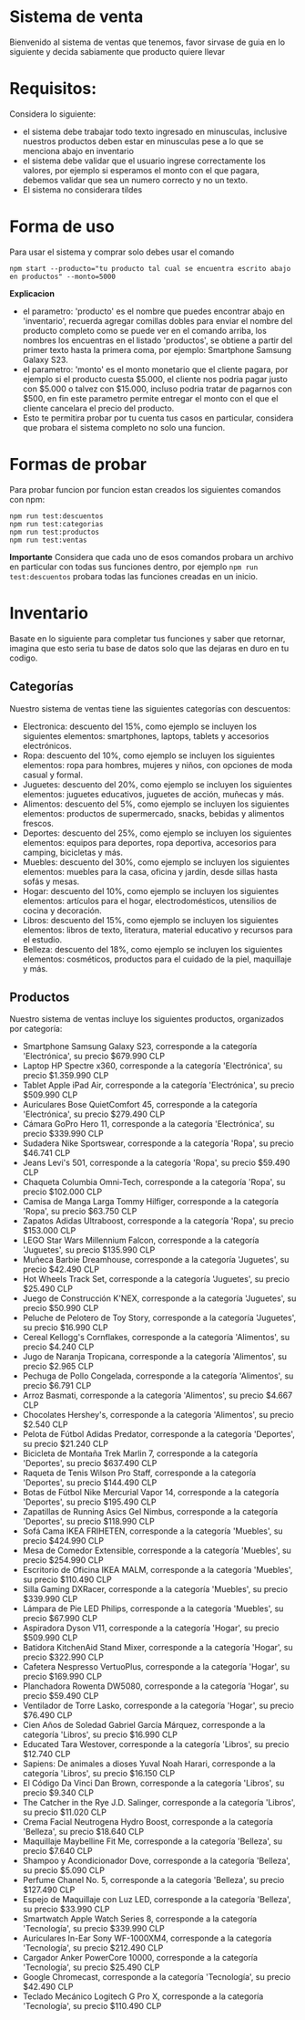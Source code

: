 # Sistema de venta
Bienvenido al sistema de ventas que tenemos, favor sirvase de guia en lo siguiente y decida sabiamente que producto quiere llevar

# Requisitos:
Considera lo siguiente:
- el sistema debe trabajar todo texto ingresado en minusculas, inclusive nuestros productos deben estar en minusculas pese a lo que se menciona abajo en inventario
- el sistema debe validar que el usuario ingrese correctamente los valores, por ejemplo si esperamos el monto con el que pagara, debemos validar que sea un numero correcto y no un texto.
- El sistema no considerara tildes 

# Forma de uso
Para usar el sistema y comprar solo debes usar el comando
```
npm start --producto="tu producto tal cual se encuentra escrito abajo en productos" --monto=5000
```

**Explicacion**
- el parametro: 'producto' es el nombre que puedes encontrar abajo en 'inventario', recuerda agregar comillas dobles para enviar el nombre del producto completo como se puede ver en el comando arriba, los nombres los encuentras en el listado 'productos', se obtiene a partir del primer texto hasta la primera coma, por ejemplo: Smartphone Samsung Galaxy S23.
- el parametro: 'monto' es el monto monetario que el cliente pagara, por ejemplo si el producto cuesta $5.000, el cliente nos podria pagar justo con $5.000 o talvez con $15.000, incluso podria tratar de pagarnos con $500, en fin este parametro permite entregar el monto con el que el cliente cancelara el precio del producto.
- Esto te permitira probar por tu cuenta tus casos en particular, considera que probara el sistema completo no solo una funcion.

# Formas de probar
Para probar funcion por funcion estan creados los siguientes comandos con npm:
```
npm run test:descuentos
npm run test:categorias
npm run test:productos
npm run test:ventas
```

**Importante**
Considera que cada uno de esos comandos probara un archivo en particular con todas sus funciones dentro, por ejemplo `npm run test:descuentos` probara todas las funciones creadas en un inicio.

# Inventario
Basate en lo siguiente para completar tus funciones y saber que retornar, imagina que esto seria tu base de datos solo que las dejaras en duro en tu codigo.

## Categorías
Nuestro sistema de ventas tiene las siguientes categorías con descuentos:
- Electronica: descuento del 15%, como ejemplo se incluyen los siguientes elementos: smartphones, laptops, tablets y accesorios electrónicos.
- Ropa: descuento del 10%, como ejemplo se incluyen los siguientes elementos: ropa para hombres, mujeres y niños, con opciones de moda casual y formal.
- Juguetes: descuento del 20%, como ejemplo se incluyen los siguientes elementos: juguetes educativos, juguetes de acción, muñecas y más.
- Alimentos: descuento del 5%, como ejemplo se incluyen los siguientes elementos: productos de supermercado, snacks, bebidas y alimentos frescos.
- Deportes: descuento del 25%, como ejemplo se incluyen los siguientes elementos: equipos para deportes, ropa deportiva, accesorios para camping, bicicletas y más.
- Muebles: descuento del 30%, como ejemplo se incluyen los siguientes elementos: muebles para la casa, oficina y jardín, desde sillas hasta sofás y mesas.
- Hogar: descuento del 10%, como ejemplo se incluyen los siguientes elementos: artículos para el hogar, electrodomésticos, utensilios de cocina y decoración.
- Libros: descuento del 15%, como ejemplo se incluyen los siguientes elementos: libros de texto, literatura, material educativo y recursos para el estudio.
- Belleza: descuento del 18%, como ejemplo se incluyen los siguientes elementos: cosméticos, productos para el cuidado de la piel, maquillaje y más.

## Productos
Nuestro sistema de ventas incluye los siguientes productos, organizados por categoría:
- Smartphone Samsung Galaxy S23, corresponde a la categoría 'Electrónica', su precio $679.990 CLP
- Laptop HP Spectre x360, corresponde a la categoría 'Electrónica', su precio $1.359.990 CLP
- Tablet Apple iPad Air, corresponde a la categoría 'Electrónica', su precio $509.990 CLP
- Auriculares Bose QuietComfort 45, corresponde a la categoría 'Electrónica', su precio $279.490 CLP
- Cámara GoPro Hero 11, corresponde a la categoría 'Electrónica', su precio $339.990 CLP
- Sudadera Nike Sportswear, corresponde a la categoría 'Ropa', su precio $46.741 CLP
- Jeans Levi's 501, corresponde a la categoría 'Ropa', su precio $59.490 CLP
- Chaqueta Columbia Omni-Tech, corresponde a la categoría 'Ropa', su precio $102.000 CLP
- Camisa de Manga Larga Tommy Hilfiger, corresponde a la categoría 'Ropa', su precio $63.750 CLP
- Zapatos Adidas Ultraboost, corresponde a la categoría 'Ropa', su precio $153.000 CLP
- LEGO Star Wars Millennium Falcon, corresponde a la categoría 'Juguetes', su precio $135.990 CLP
- Muñeca Barbie Dreamhouse, corresponde a la categoría 'Juguetes', su precio $42.490 CLP
- Hot Wheels Track Set, corresponde a la categoría 'Juguetes', su precio $25.490 CLP
- Juego de Construcción K'NEX, corresponde a la categoría 'Juguetes', su precio $50.990 CLP
- Peluche de Pelotero de Toy Story, corresponde a la categoría 'Juguetes', su precio $16.990 CLP
- Cereal Kellogg's Cornflakes, corresponde a la categoría 'Alimentos', su precio $4.240 CLP
- Jugo de Naranja Tropicana, corresponde a la categoría 'Alimentos', su precio $2.965 CLP
- Pechuga de Pollo Congelada, corresponde a la categoría 'Alimentos', su precio $6.791 CLP
- Arroz Basmati, corresponde a la categoría 'Alimentos', su precio $4.667 CLP
- Chocolates Hershey's, corresponde a la categoría 'Alimentos', su precio $2.540 CLP
- Pelota de Fútbol Adidas Predator, corresponde a la categoría 'Deportes', su precio $21.240 CLP
- Bicicleta de Montaña Trek Marlin 7, corresponde a la categoría 'Deportes', su precio $637.490 CLP
- Raqueta de Tenis Wilson Pro Staff, corresponde a la categoría 'Deportes', su precio $144.490 CLP
- Botas de Fútbol Nike Mercurial Vapor 14, corresponde a la categoría 'Deportes', su precio $195.490 CLP
- Zapatillas de Running Asics Gel Nimbus, corresponde a la categoría 'Deportes', su precio $118.990 CLP
- Sofá Cama IKEA FRIHETEN, corresponde a la categoría 'Muebles', su precio $424.990 CLP
- Mesa de Comedor Extensible, corresponde a la categoría 'Muebles', su precio $254.990 CLP
- Escritorio de Oficina IKEA MALM, corresponde a la categoría 'Muebles', su precio $110.490 CLP
- Silla Gaming DXRacer, corresponde a la categoría 'Muebles', su precio $339.990 CLP
- Lámpara de Pie LED Philips, corresponde a la categoría 'Muebles', su precio $67.990 CLP
- Aspiradora Dyson V11, corresponde a la categoría 'Hogar', su precio $509.990 CLP
- Batidora KitchenAid Stand Mixer, corresponde a la categoría 'Hogar', su precio $322.990 CLP
- Cafetera Nespresso VertuoPlus, corresponde a la categoría 'Hogar', su precio $169.990 CLP
- Planchadora Rowenta DW5080, corresponde a la categoría 'Hogar', su precio $59.490 CLP
- Ventilador de Torre Lasko, corresponde a la categoría 'Hogar', su precio $76.490 CLP
- Cien Años de Soledad Gabriel García Márquez, corresponde a la categoría 'Libros', su precio $16.990 CLP
- Educated Tara Westover, corresponde a la categoría 'Libros', su precio $12.740 CLP
- Sapiens: De animales a dioses Yuval Noah Harari, corresponde a la categoría 'Libros', su precio $16.150 CLP
- El Código Da Vinci Dan Brown, corresponde a la categoría 'Libros', su precio $9.340 CLP
- The Catcher in the Rye J.D. Salinger, corresponde a la categoría 'Libros', su precio $11.020 CLP
- Crema Facial Neutrogena Hydro Boost, corresponde a la categoría 'Belleza', su precio $18.640 CLP
- Maquillaje Maybelline Fit Me, corresponde a la categoría 'Belleza', su precio $7.640 CLP
- Shampoo y Acondicionador Dove, corresponde a la categoría 'Belleza', su precio $5.090 CLP
- Perfume Chanel No. 5, corresponde a la categoría 'Belleza', su precio $127.490 CLP
- Espejo de Maquillaje con Luz LED, corresponde a la categoría 'Belleza', su precio $33.990 CLP
- Smartwatch Apple Watch Series 8, corresponde a la categoría 'Tecnología', su precio $339.990 CLP
- Auriculares In-Ear Sony WF-1000XM4, corresponde a la categoría 'Tecnología', su precio $212.490 CLP
- Cargador Anker PowerCore 10000, corresponde a la categoría 'Tecnología', su precio $25.490 CLP
- Google Chromecast, corresponde a la categoría 'Tecnología', su precio $42.490 CLP
- Teclado Mecánico Logitech G Pro X, corresponde a la categoría 'Tecnología', su precio $110.490 CLP
